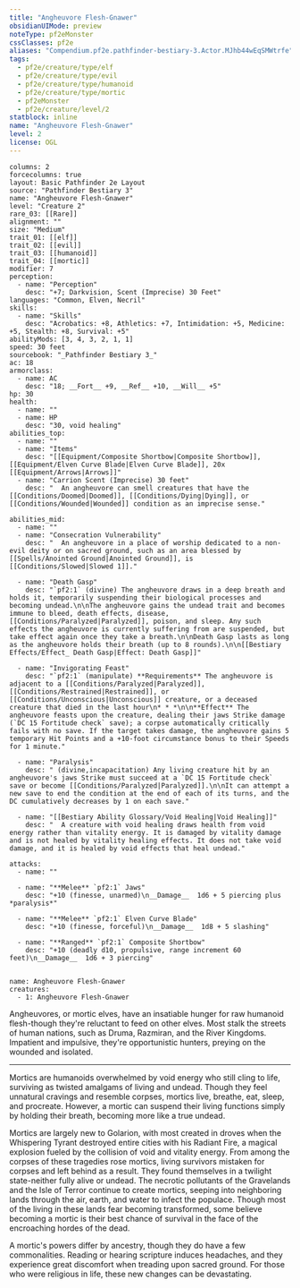 ```yaml
---
title: "Angheuvore Flesh-Gnawer"
obsidianUIMode: preview
noteType: pf2eMonster
cssClasses: pf2e
aliases: "Compendium.pf2e.pathfinder-bestiary-3.Actor.MJhb44wEqSMWtrfe" 
tags:
  - pf2e/creature/type/elf
  - pf2e/creature/type/evil
  - pf2e/creature/type/humanoid
  - pf2e/creature/type/mortic
  - pf2eMonster
  - pf2e/creature/level/2
statblock: inline
name: "Angheuvore Flesh-Gnawer"
level: 2
license: OGL
---
```


```statblock
columns: 2
forcecolumns: true
layout: Basic Pathfinder 2e Layout
source: "Pathfinder Bestiary 3"
name: "Angheuvore Flesh-Gnawer"
level: "Creature 2"
rare_03: [[Rare]]
alignment: ""
size: "Medium"
trait_01: [[elf]]
trait_02: [[evil]]
trait_03: [[humanoid]]
trait_04: [[mortic]]
modifier: 7
perception:
  - name: "Perception"
    desc: "+7; Darkvision, Scent (Imprecise) 30 Feet"
languages: "Common, Elven, Necril"
skills:
  - name: "Skills"
    desc: "Acrobatics: +8, Athletics: +7, Intimidation: +5, Medicine: +5, Stealth: +8, Survival: +5"
abilityMods: [3, 4, 3, 2, 1, 1]
speed: 30 feet
sourcebook: "_Pathfinder Bestiary 3_"
ac: 18
armorclass:
  - name: AC
    desc: "18; __Fort__ +9, __Ref__ +10, __Will__ +5"
hp: 30
health:
  - name: ""
  - name: HP
    desc: "30, void healing"
abilities_top:
  - name: ""
  - name: "Items"
    desc: "[[Equipment/Composite Shortbow|Composite Shortbow]], [[Equipment/Elven Curve Blade|Elven Curve Blade]], 20x [[Equipment/Arrows|Arrows]]"
  - name: "Carrion Scent (Imprecise) 30 feet"
    desc: "  An angheuvore can smell creatures that have the [[Conditions/Doomed|Doomed]], [[Conditions/Dying|Dying]], or [[Conditions/Wounded|Wounded]] condition as an imprecise sense."

abilities_mid:
  - name: ""
  - name: "Consecration Vulnerability"
    desc: "  An angheuvore in a place of worship dedicated to a non-evil deity or on sacred ground, such as an area blessed by [[Spells/Anointed Ground|Anointed Ground]], is [[Conditions/Slowed|Slowed 1]]."

  - name: "Death Gasp"
    desc: "`pf2:1` (divine) The angheuvore draws in a deep breath and holds it, temporarily suspending their biological processes and becoming undead.\n\nThe angheuvore gains the undead trait and becomes immune to bleed, death effects, disease, [[Conditions/Paralyzed|Paralyzed]], poison, and sleep. Any such effects the angheuvore is currently suffering from are suspended, but take effect again once they take a breath.\n\nDeath Gasp lasts as long as the angheuvore holds their breath (up to 8 rounds).\n\n[[Bestiary Effects/Effect_ Death Gasp|Effect: Death Gasp]]"

  - name: "Invigorating Feast"
    desc: "`pf2:1` (manipulate) **Requirements** The angheuvore is adjacent to a [[Conditions/Paralyzed|Paralyzed]], [[Conditions/Restrained|Restrained]], or [[Conditions/Unconscious|Unconscious]] creature, or a deceased creature that died in the last hour\n* * *\n\n**Effect** The angheuvore feasts upon the creature, dealing their jaws Strike damage (`DC 15 Fortitude check` save); a corpse automatically critically fails with no save. If the target takes damage, the angheuvore gains 5 temporary Hit Points and a +10-foot circumstance bonus to their Speeds for 1 minute."

  - name: "Paralysis"
    desc: " (divine,incapacitation) Any living creature hit by an angheuvore's jaws Strike must succeed at a `DC 15 Fortitude check` save or become [[Conditions/Paralyzed|Paralyzed]].\n\nIt can attempt a new save to end the condition at the end of each of its turns, and the DC cumulatively decreases by 1 on each save."

  - name: "[[Bestiary Ability Glossary/Void Healing|Void Healing]]"
    desc: "  A creature with void healing draws health from void energy rather than vitality energy. It is damaged by vitality damage and is not healed by vitality healing effects. It does not take void damage, and it is healed by void effects that heal undead."

attacks:
  - name: ""

  - name: "**Melee** `pf2:1` Jaws"
    desc: "+10 (finesse, unarmed)\n__Damage__  1d6 + 5 piercing plus *paralysis*"

  - name: "**Melee** `pf2:1` Elven Curve Blade"
    desc: "+10 (finesse, forceful)\n__Damage__  1d8 + 5 slashing"

  - name: "**Ranged** `pf2:1` Composite Shortbow"
    desc: "+10 (deadly d10, propulsive, range increment 60 feet)\n__Damage__  1d6 + 3 piercing"
 
```

```encounter-table
name: Angheuvore Flesh-Gnawer
creatures:
  - 1: Angheuvore Flesh-Gnawer
```



Angheuvores, or mortic elves, have an insatiable hunger for raw humanoid flesh-though they're reluctant to feed on other elves. Most stalk the streets of human nations, such as Druma, Razmiran, and the River Kingdoms. Impatient and impulsive, they're opportunistic hunters, preying on the wounded and isolated.

* * *

Mortics are humanoids overwhelmed by void energy who still cling to life, surviving as twisted amalgams of living and undead. Though they feel unnatural cravings and resemble corpses, mortics live, breathe, eat, sleep, and procreate. However, a mortic can suspend their living functions simply by holding their breath, becoming more like a true undead.

Mortics are largely new to Golarion, with most created in droves when the Whispering Tyrant destroyed entire cities with his Radiant Fire, a magical explosion fueled by the collision of void and vitality energy. From among the corpses of these tragedies rose mortics, living survivors mistaken for corpses and left behind as a result. They found themselves in a twilight state-neither fully alive or undead. The necrotic pollutants of the Gravelands and the Isle of Terror continue to create mortics, seeping into neighboring lands through the air, earth, and water to infect the populace. Though most of the living in these lands fear becoming transformed, some believe becoming a mortic is their best chance of survival in the face of the encroaching hordes of the dead.

A mortic's powers differ by ancestry, though they do have a few commonalities. Reading or hearing scripture induces headaches, and they experience great discomfort when treading upon sacred ground. For those who were religious in life, these new changes can be devastating.
